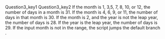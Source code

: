 Question3_key1
Question3_key2
    If the month is 1, 3,5, 7, 8, 10, or 12, the number of days in a month is 31.
    If the month is 4, 6, 9, or 11, the number of days in that month is 30.
    If the month is 2, and the year is not the leap year, the number of days is 28. If the year is the leap year, the number of days is 29.
    If the input month is not in the range, the script jumps the default branch .